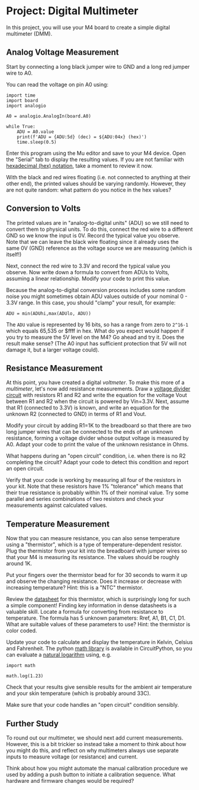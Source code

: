 # Project: Digital Multimeter

In this project, you will use your M4 board to create a simple digital multimeter (DMM).

## Analog Voltage Measurement

Start by connecting a long black jumper wire to GND and a long red jumper wire to A0.

You can read the voltage on pin A0 using:
```
import time
import board
import analogio

A0 = analogio.AnalogIn(board.A0)

while True:
    ADU = A0.value
    print(f'ADU = {ADU:5d} (dec) = ${ADU:04x} (hex)')
    time.sleep(0.5)
```
Enter this program using the Mu editor and save to your M4 device. Open the "Serial" tab to display the resulting values.  If you are not familiar with [hexadecimal (hex) notation](https://www.youtube.com/watch?v=4EJay-6Bioo), take a moment to review it now.

With the black and red wires floating (i.e. not connected to anything at their other end), the printed values should be varying randomly.  However, they are not quite random: what pattern do you notice in the hex values?

## Conversion to Volts

The printed values are in "analog-to-digital units" (ADU) so we still need to convert them to physical units.
To do this, connect the red wire to a different GND so we know the input is 0V.  Record the typical value you observe.  Note that we can leave the black wire floating since it already uses the same 0V (GND) reference as
the voltage source we are measuring (which is itself!)

Next, connect the red wire to 3.3V and record the typical value you observe.  Now write down a formula to
convert from ADUs to Volts, assuming a linear relationship.  Modify your code to print this value.

Because the analog-to-digital conversion process includes some random noise you might sometimes obtain
ADU values outside of your nominal 0 - 3.3V range.  In this case, you should "clamp" your result, for example:
```
ADU = min(ADUhi,max(ADUlo, ADU))
```

The `ADU` value is represented by 16 bits, so has a range from zero to `2^16-1` which equals 65,535 or $ffff in hex.  What do you expect would happen if you try to measure the 5V level on the M4?  Go ahead and try it.  Does
the result make sense?  (The A0 input has sufficient protection that 5V will not damage it, but a larger voltage could).

## Resistance Measurement

At this point, you have created a digital *voltmeter*.  To make this more of a *multimeter*, let's now add
resistance measurements.  Draw a [voltage divider circuit](https://learn.sparkfun.com/tutorials/voltage-dividers) with resistors R1 and R2 and write the equation for the voltage Vout between R1 and R2 when the circuit is powered by Vin=3.3V.  Next, assume that R1 (connected to 3.3V) is known, and write an equation for the unknown R2 (connected to GND) in terms of R1 and Vout.

Modify your circuit by adding R1=1K to the breadboard so that there are two long jumper wires that can be connected to the ends of an unknown resistance, forming a voltage divider whose output voltage is measured by A0. Adapt your code to print the value of the unknown resistance in Ohms.

What happens during an "open circuit" condition, i.e. when there is no R2 completing the circuit? Adapt your
code to detect this condition and report an open circuit.

Verify that your code is working by measuring all four of the resistors in your kit. Note that these resistors
have 1% "tolerance" which means that their true resistance is probably within 1% of their nominal value. Try some
parallel and series combinations of two resistors and check your measurements against calculated values.

## Temperature Measurement

Now that you can measure resistance, you can also sense temperature using a "thermistor", which is a type of temperature-dependent resistor.  Plug the thermistor from your kit into the breadboard with jumper wires so that
your M4 is measuring its resistance.  The values should be roughly around 1K.

Put your fingers over the thermistor bead for for 30 seconds to warm it up and observe the changing resistance. Does it increase or decrease with increasing temperature?  Hint: this is a "NTC" thermistor.

Review the [datasheet](https://github.com/dkirkby/E4S/raw/main/datasheets/thermistor.pdf) for this thermistor, which is surprisingly long for such a simple component!  Finding key information in dense datasheets is a valuable skill.  Locate a formula for converting from resistance to temperature.  The formula has 5 unknown parameters: Rref, A1, B1, C1, D1.  What are suitable values of these parameters to use?  Hint: the thermistor
is color coded.

Update your code to calculate and display the temperature in Kelvin, Celsius and Fahrenheit.  The python
[math library](https://docs.python.org/3/library/math.html) is available in CircuitPython, so you can evaluate a [natural logarithm](https://docs.python.org/3/library/math.html#power-and-logarithmic-functions) using, e.g.
```
import math

math.log(1.23)
```
Check that your results give sensible results for the ambient air temperature and your skin temperature (which
is probably around 33C).

Make sure that your code handles an "open circuit" condition sensibly.

## Further Study

To round out our multimeter, we should next add current measurements.  However, this is a bit trickier so
instead take a moment to think about how you might do this, and reflect on why multimeters always use
separate inputs to measure voltage (or resistance) and current.

Think about how you might automate the manual calibration procedure we used by adding a push button to initiate a calibration sequence.  What hardware and firmware changes would be required?
